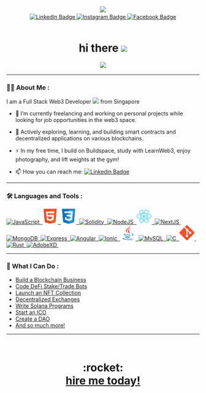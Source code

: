 <!--
**AzureKn1ght/AzureKn1ght** is a ✨ _special_ ✨ repository because its `README.md` (this file) appears on your GitHub profile.

Here are some ideas to get you started:

- 🔭 I’m currently working on ...
- 🌱 I’m currently learning ...
- 👯 I’m looking to collaborate on ...
- 🤔 I’m looking for help with ...
- 💬 Ask me about ...
- 📫 How to reach me: ...
- 😄 Pronouns: ...
- ⚡ Fun fact: ...
-->


<div id="header" align="center">
  <img src="https://media.giphy.com/media/M9gbBd9nbDrOTu1Mqx/giphy.gif" width="100" />
  <div id="badges">
    <a href="https://www.linkedin.com/in/philsonnah/">
      <img src="https://img.shields.io/badge/LinkedIn-blue?style=for-the-badge&logo=linkedin&logoColor=white" alt="LinkedIn Badge"/>
    </a>
    <a href="https://www.instagram.com/azurekn1ght/">
      <img src="https://img.shields.io/badge/Instagram-red?style=for-the-badge&logo=instagram&logoColor=white" alt="Instagram Badge"/>
    </a>
    <a href="https://www.facebook.com/philson.nah/">
      <img src="https://img.shields.io/badge/Facebook-blue?style=for-the-badge&logo=facebook&logoColor=white" alt="Facebook Badge"/>
    </a>
  </div>
  <img src="https://komarev.com/ghpvc/?username=AzureKn1ght&style=flat-square&color=blue" alt=""/>
  <h1>
    hi there
    <img src="https://media.giphy.com/media/hvRJCLFzcasrR4ia7z/giphy.gif" width="30px"/>
  </h1>
</div>
<div align="center">
  <img src="https://media.giphy.com/media/iIqmM5tTjmpOB9mpbn/giphy.gif" width="600" />
</div>

---

### :man_technologist: About Me :
I am a Full Stack Web3 Developer <img src="https://media.giphy.com/media/WUlplcMpOCEmTGBtBW/giphy.gif" width="30"> from Singapore

- :telescope: I’m currently freelancing and working on personal projects while looking for job opportunities in the web3 space. 

- :seedling: Actively exploring, learning, and building smart contracts and decentralized applications on various blockchains. 

- :zap: In my free time, I build on Buildspace, study with LearnWeb3, enjoy photography, and lift weights at the gym! 

- :mailbox: How you can reach me: [![Linkedin Badge](https://img.shields.io/badge/-philsonnah-blue?style=flat&logo=Linkedin&logoColor=white)](https://www.linkedin.com/in/philsonnah/)

---

### :hammer_and_wrench: Languages and Tools :
<div>
  <!-- JavaScript -->
  <a href="https://en.wikipedia.org/wiki/JavaScript">
    <img src="https://cdn.jsdelivr.net/gh/devicons/devicon/icons/javascript/javascript-original.svg" title="JavaScript" alt="JavaScript" height="40"/>&nbsp;
  </a>
  <!-- HTML -->
  <a href="https://en.wikipedia.org/wiki/HTML5">
    <img src="https://github.com/devicons/devicon/blob/master/icons/html5/html5-original.svg" title="HTML5" alt="HTML" height="40"/>&nbsp;
  </a>
  <!-- CSS -->
  <a href="https://en.wikipedia.org/wiki/CSS">
    <img src="https://github.com/devicons/devicon/blob/master/icons/css3/css3-original.svg"  title="CSS3" alt="CSS" height="40"/>&nbsp;
  </a>
  <!-- Solidity -->
  <a href="https://soliditylang.org/">
    <img src="https://skillicons.dev/icons?i=solidity" title="Solidity" alt="Solidity" height="40"/>&nbsp;       
  </a>
  <!-- NodeJS -->
  <a href="https://nodejs.org/">
    <img src="https://cdn.jsdelivr.net/gh/devicons/devicon/icons/nodejs/nodejs-original.svg" title="NodeJS" alt="NodeJS" height="40"/>&nbsp;
  </a>
  <!-- React -->
  <a href="https://reactjs.org/">
    <img src="https://github.com/devicons/devicon/blob/master/icons/react/react-original.svg" title="React" alt="React" height="40"/>&nbsp;
  </a>
  <!-- NextJS -->
  <a href="https://nextjs.org/">
    <img src="https://skillicons.dev/icons?i=nextjs" title="NextJS" alt="NextJS" height="40"/>&nbsp;
  </a>
  <!-- MongoDB -->
  <a href="https://www.mongodb.com/">
    <img src="https://cdn.jsdelivr.net/gh/devicons/devicon/icons/mongodb/mongodb-original.svg" title="MongoDB" alt="MongoDB" height="40"/>&nbsp;
  </a>
  <!-- Express -->
  <a href="https://expressjs.com/">
    <img src="https://skillicons.dev/icons?i=express" title="Express" alt="Express" height="40"/>&nbsp;
  </a>
  <!-- Angular -->
  <a href="https://angular.io/">
    <img src="https://cdn.jsdelivr.net/gh/devicons/devicon/icons/angularjs/angularjs-original.svg" title="Angular" alt="Angular" height="40"/>&nbsp;
  </a>
  <!-- Ionic -->
  <a href="https://ionicframework.com/">
    <img src="https://cdn.jsdelivr.net/gh/devicons/devicon/icons/ionic/ionic-original.svg" title="Ionic" alt="Ionic" height="40"/>&nbsp;
  </a>
  <!-- Java -->
  <a href="https://www.java.com/">
    <img src="https://github.com/devicons/devicon/blob/master/icons/java/java-original.svg" title="Java" alt="Java" height="40"/>&nbsp;
  </a>
  <!-- MySQL -->
  <a href="https://www.mysql.com/">
    <img src="https://cdn.jsdelivr.net/gh/devicons/devicon/icons/mysql/mysql-original.svg" title="MySQL" alt="MySQL" height="40"/>&nbsp;
  </a>
  <!-- C -->      
  <a href="https://en.wikipedia.org/wiki/C_(programming_language)">
    <img src="https://cdn.jsdelivr.net/gh/devicons/devicon/icons/c/c-original.svg" title="C" alt="C" height="40"/>&nbsp;
  </a>
  <!-- Git -->       
  <a href="https://git-scm.com/">
    <img src="https://github.com/devicons/devicon/blob/master/icons/git/git-original.svg" title="Git" alt="Git" height="40"/>&nbsp;  
  </a>
  <!-- Rust -->     
  <a href="https://www.rust-lang.org/">
    <img src="https://skillicons.dev/icons?i=rust" title="Rust" alt="Rust" height="40"/>&nbsp;
  </a>
  <!-- AdobeXD -->
  <a href="https://adobe.com/xd">
    <img src="https://cdn.jsdelivr.net/gh/devicons/devicon/icons/xd/xd-plain.svg" title="AdobeXD" alt="AdobeXD" height="40"/>&nbsp;
  </a>
</div>

---

### :ship: What I Can Do :
- [Build a Blockchain Business](https://github.com/AzureKn1ght/WhizPlatform)
- [Code DeFi Stake/Trade Bots](https://github.com/AzureKn1ght/AXS-Restake)
- [Launch an NFT Collection](https://github.com/AzureKn1ght/NFT-Collection)
- [Decentralized Exchanges](https://github.com/AzureKn1ght/Defi-Exchange)
- [Write Solana Programs](https://github.com/AzureKn1ght/Web3-Solana-Dapp)
- [Start an ICO](https://github.com/AzureKn1ght/ICO)
- [Create a DAO](https://github.com/AzureKn1ght/DAO-Tutorial)
- [And so much more!](https://github.com/AzureKn1ght?tab=repositories)

---

<div id="header" align="center">
  <br />
  <h1>
    :rocket:<br />
    <a href="https://www.linkedin.com/in/philsonnah/">
      hire me today!
    </h1>
  </h3>
</div>
